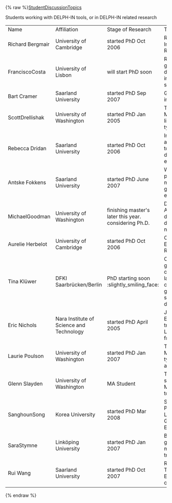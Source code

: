 {% raw %}[StudentDiscussionTopics](/StudentDiscussionTopics)

Students working with DELPH-IN tools, or in DELPH-IN related research

|                                    |                                          |                                                       |                                                                                                      |                                                                     |
|------------------------------------|------------------------------------------|-------------------------------------------------------|------------------------------------------------------------------------------------------------------|---------------------------------------------------------------------|
| Name                               | Affiliation                              | Stage of Research                                     | Topic/Field/Focus                                                                                    | Link                                                                |
| Richard Bergmair                   | University of Cambridge                  | started PhD Oct 2006                                  | Robust Textual Inference with RMRS                                                                   | [Home Page](http://richard.bergmair.eu/)                            |
| FranciscoCosta   | University of Lisbon                     | will start PhD soon                                   | Recently: grammar development, integration of shallow tools                                          |                                                                     |
| Bart Cramer                        | Saarland University                      | started PhD Sep 2007                                  | Grammar induction                                                                                    | [Home Page](http://www.coli.uni-saarland.de/~bcramer)               |
| ScottDrellishak | University of Washington                 | started PhD Jan 2005                                  | The Grammar Matrix and linguistic typology                | [Home Page](http://students.washington.edu/sfd/)                    |
| Rebecca Dridan                     | Saarland University                      | started PhD Oct 2006                                  | Integrating deep and shallow NLP tools, robust deep parsing, evaluation                              | [Home Page](http://www.dridan.com/research)                         |
| Antske Fokkens                     | Saarland University                      | started PhD June 2007                                 | Word order phenomena for multilingual grammar engineering                                            | [Home Page](http://www.coli.uni-saarland.de/~afokkens)              |
| MichaelGoodman   | University of Washington                 | finishing master's later this year. considering Ph.D. | Deep Lexical Acquisition by day, grammar development by night                                        | <http://goodmami.org>                                               |
| Aurelie Herbelot                   | University of Cambridge                  | started PhD Oct 2006                                  | Ontology Extraction with RMRS                                                                        | [Home Page (in need of updating!)](http://www.cl.cam.ac.uk/~ah433/) |
| Tina Klüwer                        | DFKI Saarbrücken/Berlin                  | PhD starting soon :slightly\_smiling\_face:           | Currently grammar and controlled language checking, in general hybrid systems and dialogue           |                                                                     |
| Eric Nichols                       | Nara Institute of Science and Technology | started PhD April 2005                                | Japanese-English machine translation using LOGON framework                                           | <http://cl.naist.jp/~eric-n/>                                       |
| Laurie Poulson                     | University of Washington                 | started PhD Jan 2007                                  | The Grammar Matrix, linguistic typology, tense and aspect | [Home Page](http://staff.washington.edu/lpoulson/)                  |
| Glenn Slayden      | University of Washington                 | MA Student                                            | Thai-ERG-Thai semantic transfer MT and related tools                                                 | [Home Page](http://www.glennslayden.com/)                           |
| SanghounSong       | Korea University                         | started PhD Mar 2008                                  | Stochastic Processing for Large Corpora, Grammar Engineering                                         |                                                                     |
| SaraStymne           | Linköping University                     | started PhD Jan 2007                                  | Bilingual grammars in machine translation                                                            | [Home Page](http://www.ida.liu.se/~sarst)                           |
| Rui Wang                           | Saarland University                      | started PhD Oct 2007                                  | Recognizing Textual Entailment (might change :P)                                                     |                                                                     |
<update date omitted for speed>{% endraw %}